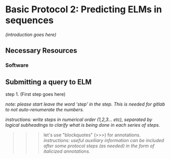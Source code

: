 # Basic Protocol 2: Predicting ELMs in sequences 

*(introduction goes here)*

## Necessary Resources

### Software

## Submitting a query to ELM 

step 1. (First step goes here)

*note: please start leave the word 'step' in the step. This is needed for
gitlab to not auto-renumerate the numbers.*

*instructions: write steps in numerical order (1,2,3... etc), separated by
logical subheadings to clarify what is being done in each series of steps.*

>>> let's use "blockquotes" (>>>) for annotations.
>>> *instructions: useful auxiliary information can be included after some
>>> protocol steps (as needed) in the form of italicized annotations.*
